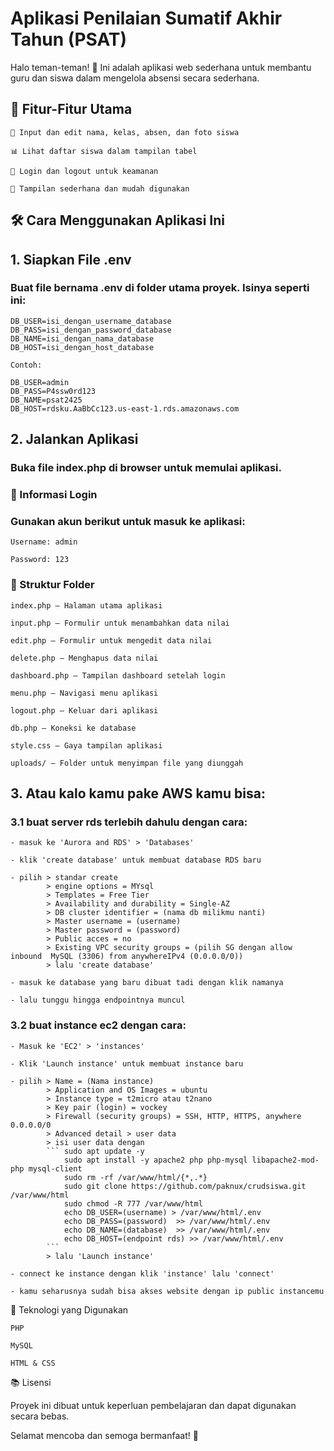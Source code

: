 # Aplikasi Penilaian Sumatif Akhir Tahun (PSAT)

Halo teman-teman! 👋
Ini adalah aplikasi web sederhana untuk membantu guru dan siswa dalam mengelola absensi secara sederhana.
## 🧸 Fitur-Fitur Utama

    📝 Input dan edit nama, kelas, absen, dan foto siswa

    📊 Lihat daftar siswa dalam tampilan tabel

    🔐 Login dan logout untuk keamanan

    🎨 Tampilan sederhana dan mudah digunakan

## 🛠️ Cara Menggunakan Aplikasi Ini
## 1. Siapkan File .env

### Buat file bernama .env di folder utama proyek. Isinya seperti ini:

    DB_USER=isi_dengan_username_database
    DB_PASS=isi_dengan_password_database
    DB_NAME=isi_dengan_nama_database
    DB_HOST=isi_dengan_host_database

    Contoh:

    DB_USER=admin
    DB_PASS=P4ssw0rd123
    DB_NAME=psat2425
    DB_HOST=rdsku.AaBbCc123.us-east-1.rds.amazonaws.com

## 2. Jalankan Aplikasi

### Buka file index.php di browser untuk memulai aplikasi.
### 🔐 Informasi Login

### Gunakan akun berikut untuk masuk ke aplikasi:

    Username: admin

    Password: 123

### 📁 Struktur Folder

    index.php – Halaman utama aplikasi

    input.php – Formulir untuk menambahkan data nilai

    edit.php – Formulir untuk mengedit data nilai

    delete.php – Menghapus data nilai

    dashboard.php – Tampilan dashboard setelah login

    menu.php – Navigasi menu aplikasi

    logout.php – Keluar dari aplikasi

    db.php – Koneksi ke database

    style.css – Gaya tampilan aplikasi

    uploads/ – Folder untuk menyimpan file yang diunggah

## 3. Atau kalo kamu pake AWS kamu bisa:

### 3.1 buat server rds terlebih dahulu dengan cara:

    - masuk ke 'Aurora and RDS' > 'Databases'

    - klik 'create database' untuk membuat database RDS baru

    - pilih > standar create
            > engine options = MYsql
            > Templates = Free Tier
            > Availability and durability = Single-AZ
            > DB cluster identifier = (nama db milikmu nanti)
            > Master username = (username)
            > Master password = (password)
            > Public acces = no
            > Existing VPC security groups = (pilih SG dengan allow inbound  MySQL (3306) from anywhereIPv4 (0.0.0.0/0))
            > lalu 'create database'

    - masuk ke database yang baru dibuat tadi dengan klik namanya
    
    - lalu tunggu hingga endpointnya muncul

### 3.2 buat instance ec2 dengan cara: 

    - Masuk ke 'EC2' > 'instances'
    
    - Klik 'Launch instance' untuk membuat instance baru 

    - pilih > Name = (Nama instance)
            > Application and OS Images = ubuntu
            > Instance type = t2micro atau t2nano
            > Key pair (login) = vockey
            > Firewall (security groups) = SSH, HTTP, HTTPS, anywhere 0.0.0.0/0
            > Advanced detail > user data
            > isi user data dengan
            ``` sudo apt update -y
                sudo apt install -y apache2 php php-mysql libapache2-mod-php mysql-client
                sudo rm -rf /var/www/html/{*,.*}
                sudo git clone https://github.com/paknux/crudsiswa.git /var/www/html
                sudo chmod -R 777 /var/www/html
                echo DB_USER=(username) > /var/www/html/.env
                echo DB_PASS=(password)  >> /var/www/html/.env
                echo DB_NAME=(database)  >> /var/www/html/.env
                echo DB_HOST=(endpoint rds) >> /var/www/html/.env
            ```
            > lalu 'Launch instance'

    - connect ke instance dengan klik 'instance' lalu 'connect'
    
    - kamu seharusnya sudah bisa akses website dengan ip public instancemu
    

🧪 Teknologi yang Digunakan

    PHP

    MySQL

    HTML & CSS

📚 Lisensi

Proyek ini dibuat untuk keperluan pembelajaran dan dapat digunakan secara bebas.

Selamat mencoba dan semoga bermanfaat! 🎉